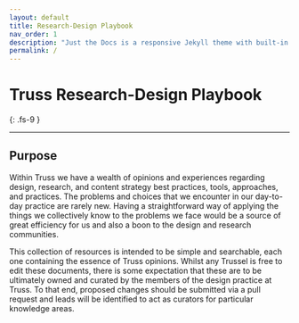 ```yaml
---
layout: default
title: Research-Design Playbook
nav_order: 1
description: "Just the Docs is a responsive Jekyll theme with built-in search that is easily customizable and hosted on GitHub Pages."
permalink: /
---
```


# Truss Research-Design Playbook
{: .fs-9 }

---

## Purpose

Within Truss we have a wealth of opinions and experiences regarding design, research, and content strategy best practices, tools, approaches, and practices. The problems and choices that we encounter in our day-to-day practice are rarely new. Having a straightforward way of applying the things we collectively know to the problems we face would be a source of great efficiency for us and also a boon to the design and research communities.

This collection of resources is intended to be simple and searchable, each one containing the essence of Truss opinions. Whilst any Trussel is free to edit these documents, there is some expectation that these are to be ultimately owned and curated by the members of the design practice at Truss. To that end, proposed changes should be submitted via a pull request and leads will be identified to act as curators for particular knowledge areas.